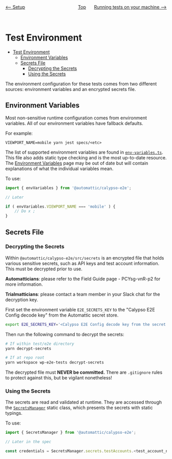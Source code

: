 <div style="width: 45%; float:left" align="left"><a href="./setup.md"><-- Setup</a> </div>
<div style="width: 5%; float:left" align="center"><a href="./../README.md">Top</a></div>
<div style="width: 45%; float:right"align="right"><a href="./tests_local.md">Running tests on your machine --></a> </div>

<br><br>

# Test Environment

<!-- TOC -->

- [Test Environment](#test-environment)
  - [Environment Variables](#environment-variables)
  - [Secrets File](#secrets-file)
    - [Decrypting the Secrets](#decrypting-the-secrets)
    - [Using the Secrets](#using-the-secrets)

<!-- /TOC -->

The environment configuration for these tests comes from two different sources: environment variables and an encrypted secrets file.

## Environment Variables

Most non-sensitive runtime configuration comes from environment variables. All of our environment variables have fallback defaults.

For example:

```
VIEWPORT_NAME=mobile yarn jest specs/<etc>
```

The list of supported environment variables are found in [`env-variables.ts`](../../../packages/calypso-e2e//src/env-variables.ts). This file also adds static type checking and is the most up-to-date resource. The [Environment Variables](./environment_variables.md) page may be out of date but will contain explanations of what the individual variables mean.

To use:

```typescript
import { envVariables } from '@automattic/calypso-e2e';

// Later

if ( envVariables.VIEWPORT_NAME === 'mobile' ) {
	// Do x ;
}
```

## Secrets File

### Decrypting the Secrets

Within `@automattic/calypso-e2e/src/secrets` is an encrypted file that holds various sensitive secrets, such as API keys and test account information. This must be decrypted prior to use.

**Automatticians**: please refer to the Field Guide page - PCYsg-vnR-p2 for more information.

**Trialmatticians**: please contact a team member in your Slack chat for the decryption key.

First set the environment variable `E2E_SECRETS_KEY` to the "Calypso E2E Config decode key" from the Automattic secret store.

```bash
export E2E_SECRETS_KEY='<Calypso E2E Config decode key from the secret store>'
```

Then run the following command to decrypt the secrets:

```bash
# If within test/e2e directory
yarn decrypt-secrets

# If at repo root
yarn workspace wp-e2e-tests decrypt-secrets
```

The decrypted file must **NEVER be committed.** There are `.gitignore` rules to protect against this, but be vigilant nonetheless!

### Using the Secrets

The secrets are read and validated at runtime. They are accessed through the [`SecretsManager`](../../../packages/calypso-e2e/src/secrets/secrets-manager.ts) static class, which presents the secrets with static typings.

To use:

```typescript
import { SecretsManager } from '@automattic/calypso-e2e';

// Later in the spec

const credentials = SecretsManager.secrets.testAccounts.<test_account_name>;

```
